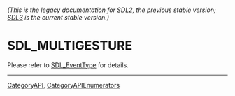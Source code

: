 ###### (This is the legacy documentation for SDL2, the previous stable version; [SDL3](https://wiki.libsdl.org/SDL3/) is the current stable version.)
# SDL_MULTIGESTURE

Please refer to [SDL_EventType](SDL_EventType) for details.

----
[CategoryAPI](CategoryAPI), [CategoryAPIEnumerators](CategoryAPIEnumerators)

